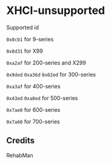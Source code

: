 # XHCI-unsupported
Supported id

`0x8cb1` for 9-series

`0x8d31` for X99

`0xa2af` for 200-series and X299

`0x9ded` `0xa36d` `0x02ed` for 300-series

`0xa3af` for 400-series

`0x43ed` `0xa0ed` for 500-series

`0x7ae0` for 600-series

`0x7a60` for 700-series

## Credits
RehabMan 
